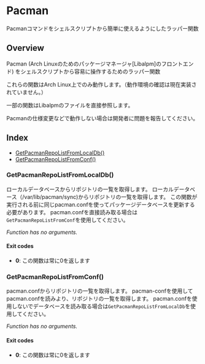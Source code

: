 # Pacman

Pacmanコマンドをシェルスクリプトから簡単に使えるようにしたラッパー関数

## Overview

Pacman (Arch Linuxのためのパッケージマネージャ[Libalpm]のフロントエンド) をシェルスクリプトから容易に操作するためのラッパー関数

これらの関数はArch Linux上でのみ動作します。（動作環境の確認は現在実装されていません。）

一部の関数はLibalpmのファイルを直接参照します。

Pacmanの仕様変更などで動作しない場合は開発者に問題を報告してください。

## Index

* [GetPacmanRepoListFromLocalDb()](#getpacmanrepolistfromlocaldb)
* [GetPacmanRepoListFromConf()](#getpacmanrepolistfromconf)

### GetPacmanRepoListFromLocalDb()

ローカルデータベースからリポジトリの一覧を取得します。
ローカルデータベース（/var/lib/pacman/sync)からリポジトリの一覧を取得します。
この関数が実行される前に同じpacman.confを使ってパッケージデータベースを更新する必要があります。
pacman.confを直接読み取る場合は`GetPacmanRepoListFromConf`を使用してください。

_Function has no arguments._

#### Exit codes

* **0**: この関数は常に0を返します

### GetPacmanRepoListFromConf()

pacman.confからリポジトリの一覧を取得します。
pacman-confを使用してpacman.confを読みより、リポジトリの一覧を取得します。
pacman.confを使用しないでデータベースを読み取る場合は`GetPacmanRepoListFromLocalDb`を使用してください。

_Function has no arguments._

#### Exit codes

* **0**: この関数は常に0を返します


